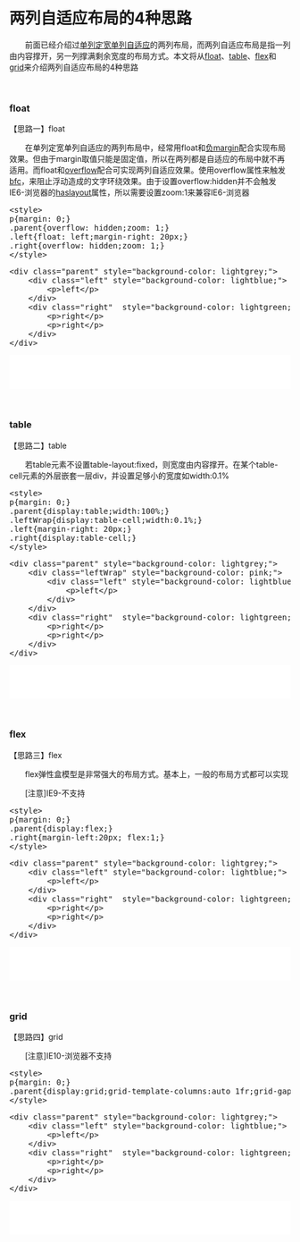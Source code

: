 # 两列自适应布局的4种思路

　　前面已经介绍过[单列定宽单列自适应](http://www.cnblogs.com/xiaohuochai/p/5452865.html)的两列布局，而两列自适应布局是指一列由内容撑开，另一列撑满剩余宽度的布局方式。本文将从[float](http://www.cnblogs.com/xiaohuochai/p/5243735.html)、[table](http://www.cnblogs.com/xiaohuochai/p/5008466.html)、[flex](http://www.cnblogs.com/xiaohuochai/p/5323146.html)和[grid](http://www.cnblogs.com/xiaohuochai/p/7083153.html)来介绍两列自适应布局的4种思路

&nbsp;

### float

【思路一】float

 　　在单列定宽单列自适应的两列布局中，经常用float和[负margin](http://www.cnblogs.com/xiaohuochai/p/5314289.html)配合实现布局效果。但由于margin取值只能是固定值，所以在两列都是自适应的布局中就不再适用。而float和[overflow](http://www.cnblogs.com/xiaohuochai/p/5289653.html)配合可实现两列自适应效果。使用overflow属性来触发[bfc](http://www.cnblogs.com/xiaohuochai/p/5248536.html)，来阻止浮动造成的文字环绕效果。由于设置overflow:hidden并不会触发IE6-浏览器的[haslayout](http://www.cnblogs.com/xiaohuochai/p/4845314.html)属性，所以需要设置zoom:1来兼容IE6-浏览器

<div class="cnblogs_code">
<pre>&lt;style&gt;
p{margin: 0;}
.parent{overflow: hidden;zoom: 1;}
.left{float: left;margin-right: 20px;}    
.right{overflow: hidden;zoom: 1;}
&lt;/style&gt;</pre>
</div>
<div class="cnblogs_code">
<pre>&lt;div class="parent" style="background-color: lightgrey;"&gt;
    &lt;div class="left" style="background-color: lightblue;"&gt;
        &lt;p&gt;left&lt;/p&gt;
    &lt;/div&gt;
    &lt;div class="right"  style="background-color: lightgreen;"&gt;
        &lt;p&gt;right&lt;/p&gt;
        &lt;p&gt;right&lt;/p&gt;
    &lt;/div&gt;        
&lt;/div&gt;</pre>
</div>

<iframe style="width: 100%; height: 60px;" src="{{book.demo}}/css/buju2/b1.html" frameborder="0" width="320" height="240"></iframe>

&nbsp;

### table

【思路二】table

　　若table元素不设置table-layout:fixed，则宽度由内容撑开。在某个table-cell元素的外层嵌套一层div，并设置足够小的宽度如width:0.1%

<div class="cnblogs_code">
<pre>&lt;style&gt;
p{margin: 0;}
.parent{display:table;width:100%;}
.leftWrap{display:table-cell;width:0.1%;}
.left{margin-right: 20px;}    
.right{display:table-cell;}
&lt;/style&gt;</pre>
</div>
<div class="cnblogs_code">
<pre>&lt;div class="parent" style="background-color: lightgrey;"&gt;
    &lt;div class="leftWrap" style="background-color: pink;"&gt;
        &lt;div class="left" style="background-color: lightblue;"&gt;
            &lt;p&gt;left&lt;/p&gt;
        &lt;/div&gt;        
    &lt;/div&gt;
    &lt;div class="right"  style="background-color: lightgreen;"&gt;
        &lt;p&gt;right&lt;/p&gt;
        &lt;p&gt;right&lt;/p&gt;
    &lt;/div&gt;        
&lt;/div&gt;</pre>
</div>

<iframe style="width: 100%; height: 60px;" src="{{book.demo}}/css/buju2/b2.html" frameborder="0" width="320" height="240"></iframe>

&nbsp;

### flex

【思路三】flex

　　flex弹性盒模型是非常强大的布局方式。基本上，一般的布局方式都可以实现

　　[注意]IE9-不支持

<div class="cnblogs_code">
<pre>&lt;style&gt;
p{margin: 0;}
.parent{display:flex;}  
.right{margin-left:20px; flex:1;}
&lt;/style&gt;</pre>
</div>
<div class="cnblogs_code">
<pre>&lt;div class="parent" style="background-color: lightgrey;"&gt;
    &lt;div class="left" style="background-color: lightblue;"&gt;
        &lt;p&gt;left&lt;/p&gt;
    &lt;/div&gt;        
    &lt;div class="right"  style="background-color: lightgreen;"&gt;
        &lt;p&gt;right&lt;/p&gt;
        &lt;p&gt;right&lt;/p&gt;
    &lt;/div&gt;        
&lt;/div&gt;</pre>
</div>

<iframe style="width: 100%; height: 60px;" src="{{book.demo}}/css/buju2/b3.html" frameborder="0" width="320" height="240"></iframe>

&nbsp;

### grid

【思路四】grid

　　[注意]IE10-浏览器不支持&nbsp;

<div class="cnblogs_code">
<pre>&lt;style&gt;
p{margin: 0;}
.parent{display:grid;grid-template-columns:auto 1fr;grid-gap:20px}  
&lt;/style&gt;</pre>
</div>
<div class="cnblogs_code">
<pre>&lt;div class="parent" style="background-color: lightgrey;"&gt;
    &lt;div class="left" style="background-color: lightblue;"&gt;
        &lt;p&gt;left&lt;/p&gt;
    &lt;/div&gt;        
    &lt;div class="right"  style="background-color: lightgreen;"&gt;
        &lt;p&gt;right&lt;/p&gt;
        &lt;p&gt;right&lt;/p&gt;
    &lt;/div&gt;        
&lt;/div&gt;</pre>
</div>

<iframe style="width: 100%; height: 60px;" src="{{book.demo}}/css/buju2/b4.html" frameborder="0" width="320" height="240"></iframe>
